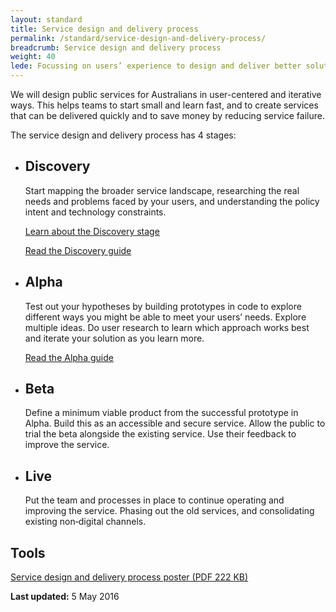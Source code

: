 ```yaml
---
layout: standard
title: Service design and delivery process
permalink: /standard/service-design-and-delivery-process/
breadcrumb: Service design and delivery process
weight: 40
lede: Focussing on users’ experience to design and deliver better solutions
---
```

We will design public services for Australians in user-centered and iterative ways. This helps teams to start small and learn fast, and to create services that can be delivered quickly and to save money by reducing service failure.

The service design and delivery process has 4 stages: 

<div class="service-life">
<ul class="phases-list">

<li class="discovery">
<h2 class="phase-heading">Discovery</h2>
<p>Start mapping the broader service landscape, researching the real needs and problems faced by your users, and understanding the policy intent and technology constraints.</p>
<p><a href="/standard/service-design-and-delivery-process/discovery/">Learn about the Discovery stage</a></p>
<p><a href="http://ausdto.github.io/service-handbook/discovery/">Read the Discovery guide</a></p>
</li>

<li class="alpha">
<h2 class="phase-heading">Alpha</h2>
<p>Test out your hypotheses by building prototypes in code to explore different ways you might be able to meet your users&rsquo; needs. Explore multiple ideas. Do user research to learn which approach works best and iterate your solution as you learn more.</p>
<p><a href="http://ausdto.github.io/service-handbook/alpha/">Read the Alpha guide</a></p>
</li>

<li class="beta">
<h2 class="phase-heading">Beta</h2>
<p>Define a minimum viable product from the successful prototype in Alpha. Build this as an accessible and secure service. Allow the public to trial the beta alongside the existing service. Use their feedback to improve the service.</p>
</li>

<li class="live">
<h2 class="phase-heading">Live</h2>
<p>Put the team and processes in place to continue operating and improving the service. Phasing out the old services, and consolidating existing non‑digital channels.</p>
</li>
</ul>
</div>

## Tools

[Service design and delivery process poster (PDF 222 KB)](/files/service-design-and-delivery-process-a3.pdf)

**Last updated:** 5 May 2016
